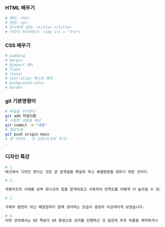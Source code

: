 ### HTML 배우기

```bash
# 헤드: <h1>
# 본문: <p>
# 문서제목 생성: <title> </title>
# 이미지 하이퍼링크: <img src = "주소">
```

### CSS 배우기

```bash
# padding
# margin
# @import URL
# float
# footer
# text-align 텍스트 배치
# background-color
# border
```

### git 기본명령어

```bash
# 파일을 추가한다
git add 파일이름
# 수정한 내용을 메모
git commit -m "내용"
# 업로드용
git push origin main
# 맨 마지막 . 은 단축기(모두 추가)
.
```

### 디자인 특강

```bash
# 1.
테크에서 디자인 한다는 것은 곧 문제점을 확실히 하고 해결방향을 정하기 위한 것이다.

# 2.

쿠팡이츠의 사례를 보며 유니크의 힘을 알게되었고 사용자의 만족도를 어떻게 더 높아질 수 있을까 라는 문제를 끊임없이 정의하는 과정이 멋있어 보였습니다.

# 3.

구매자 뿐만이 아닌 배달원까지 함께 생각하는 모습이 굉장히 이상적이게 보였습니다.

# 4.
이번 강의에서는 UI 쪽보다 UX 중점으로 강의를 진행하신 것 같은데 추후 어플을 제작하거나 기획할 때 도움이 많이 될 것 같습니다.
```
